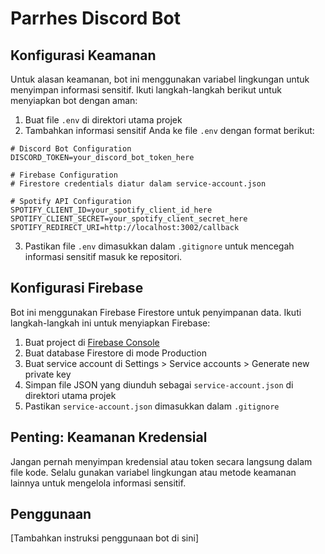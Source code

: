 # Parrhes Discord Bot

## Konfigurasi Keamanan

Untuk alasan keamanan, bot ini menggunakan variabel lingkungan untuk menyimpan informasi sensitif. Ikuti langkah-langkah berikut untuk menyiapkan bot dengan aman:

1. Buat file `.env` di direktori utama projek
2. Tambahkan informasi sensitif Anda ke file `.env` dengan format berikut:

```
# Discord Bot Configuration
DISCORD_TOKEN=your_discord_bot_token_here

# Firebase Configuration
# Firestore credentials diatur dalam service-account.json

# Spotify API Configuration
SPOTIFY_CLIENT_ID=your_spotify_client_id_here
SPOTIFY_CLIENT_SECRET=your_spotify_client_secret_here
SPOTIFY_REDIRECT_URI=http://localhost:3002/callback
```

3. Pastikan file `.env` dimasukkan dalam `.gitignore` untuk mencegah informasi sensitif masuk ke repositori.

## Konfigurasi Firebase

Bot ini menggunakan Firebase Firestore untuk penyimpanan data. Ikuti langkah-langkah ini untuk menyiapkan Firebase:

1. Buat project di [Firebase Console](https://console.firebase.google.com/)
2. Buat database Firestore di mode Production
3. Buat service account di Settings > Service accounts > Generate new private key
4. Simpan file JSON yang diunduh sebagai `service-account.json` di direktori utama projek
5. Pastikan `service-account.json` dimasukkan dalam `.gitignore`

## Penting: Keamanan Kredensial

Jangan pernah menyimpan kredensial atau token secara langsung dalam file kode. Selalu gunakan variabel lingkungan atau metode keamanan lainnya untuk mengelola informasi sensitif.

## Penggunaan

[Tambahkan instruksi penggunaan bot di sini] 